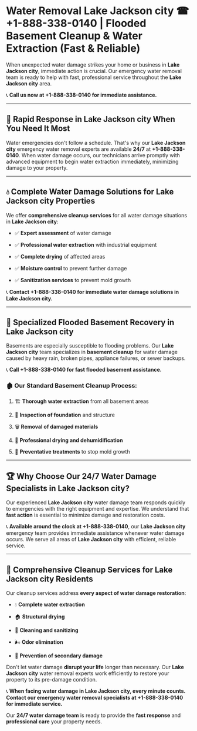 # Water Removal Lake Jackson city ☎ +1-888-338-0140 | Flooded Basement Cleanup & Water Extraction (Fast & Reliable)

When unexpected water damage strikes your home or business in **Lake Jackson city**, immediate action is crucial. Our emergency water removal team is ready to help with fast, professional service throughout the **Lake Jackson city** area. 

📞 **Call us now at +1-888-338-0140 for immediate assistance.**
---
## 🚀 Rapid Response in Lake Jackson city When You Need It Most
Water emergencies don't follow a schedule. That's why our **Lake Jackson city** emergency water removal experts are available **24/7** at **+1-888-338-0140**. When water damage occurs, our technicians arrive promptly with advanced equipment to begin water extraction immediately, minimizing damage to your property.
---
## 💧 Complete Water Damage Solutions for Lake Jackson city Properties
We offer **comprehensive cleanup services** for all water damage situations in **Lake Jackson city**:
- ✅ **Expert assessment** of water damage  
- ✅ **Professional water extraction** with industrial equipment  
- ✅ **Complete drying** of affected areas  
- ✅ **Moisture control** to prevent further damage  
- ✅ **Sanitization services** to prevent mold growth  
📞 **Contact +1-888-338-0140 for immediate water damage solutions in Lake Jackson city.**
---
## 🌊 Specialized Flooded Basement Recovery in Lake Jackson city
Basements are especially susceptible to flooding problems. Our **Lake Jackson city** team specializes in **basement cleanup** for water damage caused by heavy rain, broken pipes, appliance failures, or sewer backups. 
📞 **Call +1-888-338-0140 for fast flooded basement assistance.**
### 🏚️ Our Standard Basement Cleanup Process:
1. 🏗️ **Thorough water extraction** from all basement areas  
2. 🔎 **Inspection of foundation** and structure  
3. 🗑️ **Removal of damaged materials**  
4. 💨 **Professional drying and dehumidification**  
5. 🚫 **Preventative treatments** to stop mold growth  
---
## 🏆 Why Choose Our 24/7 Water Damage Specialists in Lake Jackson city?
Our experienced **Lake Jackson city** water damage team responds quickly to emergencies with the right equipment and expertise. We understand that **fast action** is essential to minimize damage and restoration costs.
📞 **Available around the clock at +1-888-338-0140**, our **Lake Jackson city** emergency team provides immediate assistance whenever water damage occurs. We serve all areas of **Lake Jackson city** with efficient, reliable service.
---
## 🧹 Comprehensive Cleanup Services for Lake Jackson city Residents
Our cleanup services address **every aspect of water damage restoration**:
- 💧 **Complete water extraction**  
- 🏠 **Structural drying**  
- 🧼 **Cleaning and sanitizing**  
- 🌬️ **Odor elimination**  
- 🚫 **Prevention of secondary damage**  
Don't let water damage **disrupt your life** longer than necessary. Our **Lake Jackson city** water removal experts work efficiently to restore your property to its pre-damage condition.
📞 **When facing water damage in Lake Jackson city, every minute counts. Contact our emergency water removal specialists at +1-888-338-0140 for immediate service.**
Our **24/7 water damage team** is ready to provide the **fast response** and **professional care** your property needs.
